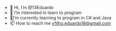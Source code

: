 - 👋 Hi, I’m @13Eduardo 
- 👀 I’m interested in learn to program
- 🌱I’m currently learning to program in C# and Java
- 📫 How to reach me vfilho.eduardo18@gmail.com

<!---
13Eduardo/13Eduardo is a ✨ special ✨ repository because its `README.md` (this file) appears on your GitHub profile.
You can click the Preview link to take a look at your changes.
--->

